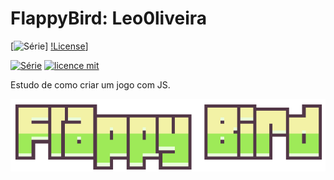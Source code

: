 # FlappyBird: Leo0liveira

[![Série](https://https://img.shields.io/badge/Leo0liveira-FlappyBird-pink)]
[!License](https://img.shields.io/github/license/Leo0liveira/FlappyBird)]

[![Série](https://img.shields.io/badge/DevSoutinho-Flappy%20Bird-orange)](https://www.youtube.com/watch?v=jOAU81jdi-c&list=PLTcmLKdIkOWmeNferJ292VYKBXydGeDej)
[![licence mit](https://img.shields.io/badge/licence-MIT-blue.svg)](https://github.com/afonsopacifer/open-source-boilerplate/blob/master/LICENSE.md)


Estudo de como criar um jogo com JS.

<p align="center">
  <img alt="Logo do projeto" src="./docs/flappy-bird-logo.png" />
</p>
